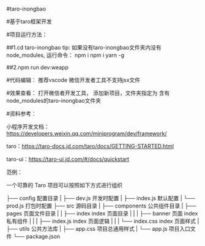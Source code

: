 #taro-inongbao

#基于taro框架开发

#项目运行方法：

##1.cd taro-inongbao
tip:
 如果没有taro-inongbao文件夹内没有node_modules,
 运行命令：
 npm i
 npm i yarn -g

##2.npm run dev:weapp 

#代码编辑：
推荐vscode
微信开发者工具不支持jsx文件

#效果查看：
打开微信者开发工具，
添加新项目，文件夹指定为  含有node_modules的taro-inongbao文件夹



#资料参考：

小程序开发文档：https://developers.weixin.qq.com/miniprogram/dev/framework/

taro：https://taro-docs.jd.com/taro/docs/GETTING-STARTED.html

taro-ui：https://taro-ui.jd.com/#/docs/quickstart




范例：

一个可靠的 Taro 项目可以按照如下方式进行组织

├── config                 配置目录
|   ├── dev.js             开发时配置
|   ├── index.js           默认配置
|   └── prod.js            打包时配置
├── src                    源码目录
|   ├── components         公共组件目录
|   ├── pages              页面文件目录
|   |   ├── index          index 页面目录
|   |   |   ├── banner     页面 index 私有组件
|   |   |   ├── index.js   index 页面逻辑
|   |   |   └── index.css  index 页面样式
|   ├── utils              公共方法库
|   ├── app.css            项目总通用样式
|   └── app.js             项目入口文件
└── package.json



